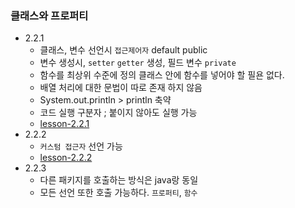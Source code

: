 ### 클래스와 프로퍼티
- 2.2.1
  - 클래스, 변수 선언시 `접근제어자` default public
  - 변수 생성시, `setter` `getter` 생성, 필드 변수 `private`
  - 함수를 최상위 수준에 정의
    클래스 안에 함수를 넣어야 할 필욘 없다.
  - 배열 처리에 대한 문법이 따로 존재 하지 않음
  - System.out.println > println 축약 
  - 코드 실행 구분자 ; 붙이지 않아도 실행 가능
  - [lesson-2.2.1](lesson2.2.1.kt)
- 2.2.2
  - `커스텀 접근자` 선언 가능
  - [lesson-2.2.2](lesson2.2.2.kt)
- 2.2.3
  - 다른 패키지를 호출하는 방식은 java랑 동일
  - 모든 선언 또한 호출 가능하다. `프로퍼티`, `함수`
    
    


    
    